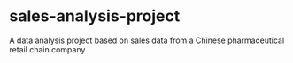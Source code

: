 # sales-analysis-project
 A data analysis project based on sales data from a Chinese pharmaceutical retail chain company
